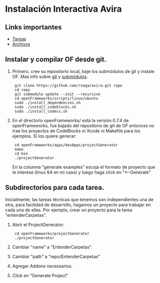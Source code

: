 # Instalación Interactiva Avira

## Links importantes

* [Tareas](https://github.com/rvega/avira/issues)
* [Archivos](https://drive.google.com/folderview?id=0BzkxuvucQigbMDh4bEprcS1NNHc&usp=sharing)

## Instalar y compilar OF desde git.

1. Primero, cree su repositorio local, baje los submódulos de git y instale OF. Mas info sobre [git](http://www.codeschool.com/courses/try-git) y [submódulos](http://git-scm.com/book/en/Git-Tools-Submodules).

        git clone https://github.com/rvega/avira.git repo
        cd repo
        git submodule update --init --recursive
        cd openFrameworks/scripts/linux/ubuntu
        sudo ./install_dependencies.sh
        sudo ./install_codeblocks.sh
        sudo ./install_codecs.sh

2. En el directorio openFrameworks/ está la versión 0.7.4 de openFrameworks, fue bajado del repositorio de git de OF entonces no trae los proyectos de CodeBlocks ni Xcode ni Makefile para los ejemplos. Si los quiere generar:

        cd openFrameworks/apps/devApps/projectGenerator 
        make
        cd bin
        ./projectGenerator

    En la columna "generate examples" escoja el formato de proyecto que le interese (linux 64 en mi caso) y luego haga click en "&lt;--Generate"
  
## Subdirectorios para cada tarea.

Inicialmente, las tareas técnicas que tenemos son independientes una de otra, para facilidad de desarrollo, hagamos un proyecto para trabajar en cada una de ellas. Por ejemplo, crear un proyecto para la tarea "entenderCarpetas".
    
1. Abrir el ProjectGenerator:

        cd openFrameworks/projectGenerator
        ./projectGenerator
    
2. Cambiar "name" a "EntenderCarpetas".
3. Cambiar "path" a "repo/EntenderCarpetas"
4. Agregar Addons necessarios.
5. Click en "Generate Project"
